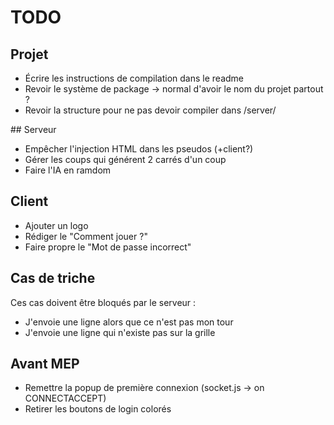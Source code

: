 # TODO

## Projet
- Écrire les instructions de compilation dans le readme
- Revoir le système de package -> normal d'avoir le nom du projet partout ?
- Revoir la structure pour ne pas devoir compiler dans /server/

## Serveur
- Empêcher l'injection HTML dans les pseudos (+client?)
- Gérer les coups qui générent 2 carrés d'un coup
- Faire l'IA en ramdom

## Client
- Ajouter un logo
- Rédiger le "Comment jouer ?"
- Faire propre le "Mot de passe incorrect"

## Cas de triche
Ces cas doivent être bloqués par le serveur :
- J'envoie une ligne alors que ce n'est pas mon tour
- J'envoie une ligne qui n'existe pas sur la grille

## Avant MEP
- Remettre la popup de première connexion (socket.js -> on CONNECTACCEPT)
- Retirer les boutons de login colorés
